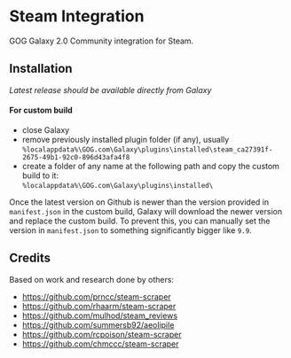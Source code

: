 # Steam Integration

GOG Galaxy 2.0 Community integration for Steam.

## Installation

*Latest release should be available directly from Galaxy*

#### For custom build
- close Galaxy
- remove previously installed plugin folder (if any), usually<br>
`%localappdata%\GOG.com\Galaxy\plugins\installed\steam_ca27391f-2675-49b1-92c0-896d43afa4f8`
- create a folder of any name at the following path and copy the custom build to it:<br>
`%localappdata%\GOG.com\Galaxy\plugins\installed\`

Once the latest version on Github is newer than the version provided in `manifest.json` in the custom build, Galaxy will download the newer version and replace the custom build. To prevent this, you can manually set the version in `manifest.json` to something significantly bigger like `9.9`.

## Credits

Based on work and research done by others:
* https://github.com/prncc/steam-scraper
* https://github.com/rhaarm/steam-scraper
* https://github.com/mulhod/steam_reviews
* https://github.com/summersb92/aeolipile
* https://github.com/rcpoison/steam-scraper
* https://github.com/chmccc/steam-scraper
